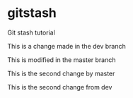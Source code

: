 # gitstash
Git stash tutorial

This is a change made in the dev branch

This is modified in the master branch

This is the second change by master

This is the second change from dev
